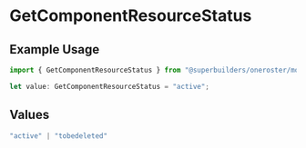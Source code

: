 # GetComponentResourceStatus

## Example Usage

```typescript
import { GetComponentResourceStatus } from "@superbuilders/oneroster/models/operations";

let value: GetComponentResourceStatus = "active";
```

## Values

```typescript
"active" | "tobedeleted"
```